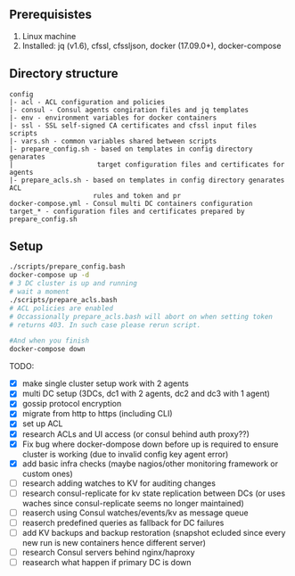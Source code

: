 Prerequisistes
---
1. Linux machine
1. Installed: jq (v1.6), cfssl, cfssljson, docker (17.09.0+), docker-compose

Directory structure
---
```
config  
|- acl - ACL configuration and policies  
|- consul - Consul agents congiration files and jq templates  
|- env - environment variables for docker containers  
|- ssl - SSL self-signed CA certificates and cfssl input files  
scripts  
|- vars.sh - common variables shared between scripts  
|- prepare_config.sh - based on templates in config directory genarates  
|                     target configuration files and certificates for agents  
|- prepare_acls.sh - based on templates in config directory genarates ACL  
                     rules and token and pr  
docker-compose.yml - Consul multi DC containers configuration
target_* - configuration files and certificates prepared by prepare_config.sh
```
Setup
---

```bash
./scripts/prepare_config.bash
docker-compose up -d
# 3 DC cluster is up and running
# wait a moment
./scripts/prepare_acls.bash
# ACL policies are enabled
# Occassionally prepare_acls.bash will abort on when setting token  
# returns 403. In such case please rerun script.

#And when you finish
docker-compose down
```

TODO:
- [x] make single cluster setup work with 2 agents
- [x] multi DC setup (3DCs, dc1 with 2 agents, dc2 and dc3 with 1 agent)
- [x] gossip protocol encryption
- [x] migrate from http to https (including CLI)
- [x] set up ACL
- [x] research ACLs and UI access (or consul behind auth proxy??)
- [x] Fix bug where docker-dompose down before up is required to ensure cluster is working (due to invalid config key agent error)
- [x] add basic infra checks (maybe nagios/other monitoring framework or custom ones)
- [ ] research adding watches to KV for auditing changes
- [ ] research consul-replicate for kv state replication between DCs (or uses waches since consul-replicate seems no longer maintained)
- [ ] reaserch using Consul watches/events/kv as message queue
- [ ] reaserch predefined queries as fallback for DC failures
- [ ] add KV backups and backup restoration (snapshot ecluded since every new run is new containers hence different server)
- [ ] research Consul servers behind nginx/haproxy
- [ ] reasearch what happen if primary DC is down